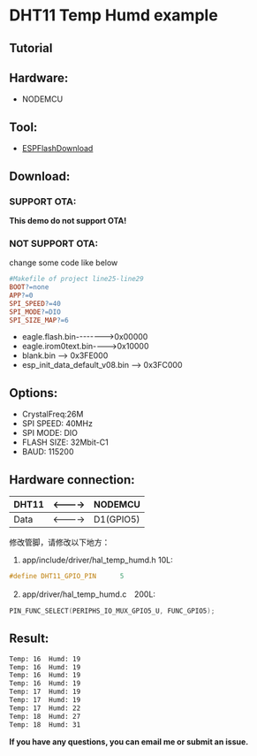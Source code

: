 # DHT11 Temp Humd example

## Tutorial


## Hardware:
* NODEMCU

## Tool:
* [ESPFlashDownload](https://www.espressif.com/sites/default/files/tools/flash_download_tools_v3.6.4.rar)

## Download:

### SUPPORT OTA:

**This demo do not support OTA!**

### NOT SUPPORT OTA:

change some code like below
```makefile
#Makefile of project line25-line29
BOOT?=none
APP?=0
SPI_SPEED?=40
SPI_MODE?=DIO
SPI_SIZE_MAP?=6
```

* eagle.flash.bin-------->0x00000
* eagle.irom0text.bin---->0x10000
* blank.bin --> 0x3FE000
* esp_init_data_default_v08.bin --> 0x3FC000

## Options:
* CrystalFreq:26M
* SPI SPEED: 40MHz
* SPI MODE: DIO
* FLASH SIZE: 32Mbit-C1
* BAUD: 115200

## Hardware connection:

DHT11|<---->|NODEMCU
-|-|-
Data|<---->| D1(GPIO5)

修改管脚，请修改以下地方：
1. app/include/driver/hal_temp_humd.h 10L: 
```C
#define DHT11_GPIO_PIN      5
```
2. app/driver/hal_temp_humd.c　200L:
```C
PIN_FUNC_SELECT(PERIPHS_IO_MUX_GPIO5_U, FUNC_GPIO5);
```


## Result:

```bash
Temp: 16  Humd: 19
Temp: 16  Humd: 19
Temp: 16  Humd: 19
Temp: 16  Humd: 19
Temp: 17  Humd: 19
Temp: 17  Humd: 19
Temp: 17  Humd: 22
Temp: 18  Humd: 27
Temp: 18  Humd: 31
```

**If you have any questions, you can email me or submit an issue.**

